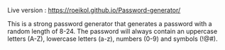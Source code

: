 Live version : https://roeikol.github.io/Password-generator/

This is a strong password generator that generates a password with a random length of 8-24.
The password will always contain an uppercase letters (A-Z), lowercase letters (a-z), numbers (0-9) and symbols (!@#).
